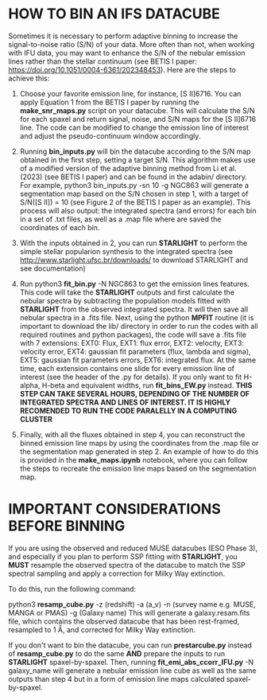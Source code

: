 # HOW TO BIN AN IFS DATACUBE


Sometimes it is necessary to perform adaptive binning to increase the signal-to-noise ratio (S/N) of your data. 
More often than not, when working with IFU data, you may want to enhance the S/N of the nebular emission lines rather than the stellar continuum 
(see BETIS I paper: https://doi.org/10.1051/0004-6361/202348453). Here are the steps to achieve this:

1. Choose your favorite emission line, for instance, [S II]6716. You can apply Equation 1 from the BETIS I paper by running the **make_snr_maps.py** script on your datacube. This will calculate the S/N for each spaxel and return signal, noise, and S/N maps for the [S II]6716 line. The code can be modified to change the emission line of interest and adjust the pseudo-continuum window accordingly.

2. Running **bin_inputs.py** will bin the datacube according to the S/N map obtained in the first step, setting a target S/N. This algorithm makes use of a modified version of the adaptive binning method from Li et al. (2023) (see BETIS I paper) and can be found in the adabin/ directory. For example, python3 bin_inputs.py -sn 10 -g NGC863 will generate a segmentation map based on the S/N chosen in step 1, with a target of S/N([S II]) = 10 (see Figure 2 of the BETIS I paper as an example). This process will also output: the integrated spectra (and errors) for each bin in a set of .txt files, as well as a .map file where are saved the coordinates of each bin.

3. With the inputs obtained in 2, you can run **STARLIGHT** to perform the simple stellar popularion synthesis to the integrated spectra (see http://www.starlight.ufsc.br/downloads/ to download STARLIGHT and see documentation)

4. Run python3 **fit_bin.py** -N NGC863 to get the emission lines features. This code will take the **STARLIGHT** outputs and first calculate the nebular spectra by subtracting the population models fitted with **STARLIGHT** from the observed integrated spectra. It will then save all nebular spectra in a .fits file. Next, using the python **MPFIT** routine (it is important to download the lib/ directory in order to run the codes with all required routines and python packages), the code will save a .fits file with 7 extensions: EXT0: Flux, EXT1: flux error, EXT2: velocity, EXT3: velocity error, EXT4: gaussian fit parameters (flux, lambda and sigma), EXT5: gaussian fit parameters errors, EXT6: integrated flux. At the same time, each extension contains one slide for every emission line of interest (see the header of the .py for details). If you only want to fit H-alpha, H-beta and equivalent  widths, run **fit_bins_EW.py** instead. **THIS STEP CAN TAKE SEVERAL HOURS, DEPENDING OF THE NUMBER OF INTEGRATED SPECTRA AND LINES OF INTEREST. IT IS HIGHLY RECOMENDED TO RUN THE CODE PARALELLY IN A COMPUTING CLUSTER**


5. Finally, with all the fluxes obtained in step 4, you can reconstruct the binned emission line maps by using the coordinates from the .map file or the segmentation map generated in step 2. An example of how to do this is provided in the **make_maps.ipynb** notebook, where you can follow the steps to recreate the emission line maps based on the segmentation map.

# IMPORTANT CONSIDERATIONS BEFORE BINNING

If you are using the observed and reduced MUSE datacubes (ESO Phase 3), and especially if you plan to perform SSP fitting with **STARLIGHT**, you **MUST** resample the observed spectra of the datacube to match the SSP spectral sampling and apply a correction for Milky Way extinction.

To do this, run the following command:

python3 **resamp_cube.py** -z (redshift) -a (a_v) -n (survey name e.g. MUSE, MANGA or PMAS) -g (Galaxy name)
This will generate a galaxy.resam.fits file, which contains the observed datacube that has been rest-framed, resampled to 1 Å, and corrected for Milky Way extinction.

If you don't want to bin the datacube, you can run **prestarcube.py** instead of **resamp_cube.py** to do the same **AND** prepare the inputs to run **STARLIGHT** spaxel-by-spaxel. Then, running **fit_emi_abs_ccorr_IFU.py** -N galaxy_name will generate a nebular emission line cube as well as the same outputs than step 4 but in a form of emission line maps calculated spaxel-by-spaxel.
